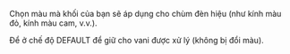 Chọn màu mà khối của bạn sẽ áp dụng cho chùm đèn hiệu (như kính màu đỏ, kính màu cam, v.v.).

Để ở chế độ DEFAULT để giữ cho vani được xử lý (không bị đổi màu).
